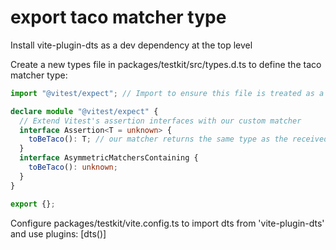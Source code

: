 # export taco matcher type

Install vite-plugin-dts as a dev dependency at the top level

Create a new types file in packages/testkit/src/types.d.ts to define the taco matcher type:

```typescript
import "@vitest/expect"; // Import to ensure this file is treated as a module

declare module "@vitest/expect" {
  // Extend Vitest's assertion interfaces with our custom matcher
  interface Assertion<T = unknown> {
    toBeTaco(): T; // our matcher returns the same type as the received for chaining
  }
  interface AsymmetricMatchersContaining {
    toBeTaco(): unknown;
  }
}

export {};
```

Configure packages/testkit/vite.config.ts to import dts from 'vite-plugin-dts' and use plugins: [dts()]

